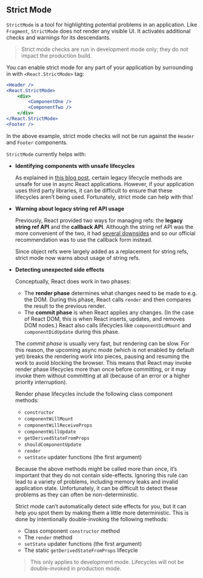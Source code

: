 ## Strict Mode
`StrictMode` is a tool for highlighting potential problems in an application. Like `Fragment`, `StrictMode` does not render any visible UI. It activates additional checks and warnings for its descendants.

> Strict mode checks are run in development mode only; they do not impact the production build.

You can enable strict mode for any part of your application by surrounding in with `<React.StrictMode>` tag:
```jsx
<Header />
<React.StrictMode>
    <div>
        <ComponentOne />
        <ComponentTwo />
    </div>
</React.StrictMode>
<Footer />
```
In the above example, strict mode checks will not be run against the `Header` and `Footer` components.

`StrictMode` currently helps with:
* __Identifying components with unsafe lifecycles__

    As explained in [this blog post](https://reactjs.org/blog/2018/03/27/update-on-async-rendering.html), certain legacy lifecycle methods are unsafe for use in async React applications. However, if your application uses third party libraries, it can be difficult to ensure that these lifecycles aren’t being used. Fortunately, strict mode can help with this!

* __Warning about legacy string ref API usage__

    Previously, React provided two ways for managing refs: the __legacy string ref API__ and the __callback API__. Although the string ref API was the more convenient of the two, it had [several downsides](https://github.com/facebook/react/issues/1373) and so our official recommendation was to use the callback form instead.

    Since object refs were largely added as a replacement for string refs, strict mode now warns about usage of string refs.

* __Detecting unexpected side effects__

    Conceptually, React does work in two phases:

    * The __render phase__ determines what changes need to be made to e.g. the DOM. During this phase, React calls `render` and then compares the result to the previous render.
    * The __commit phase__ is when React applies any changes. (In the case of React DOM, this is when React inserts, updates, and removes DOM nodes.) React also calls lifecycles like `componentDidMount` and `componentDidUpdate` during this phase.

    The _commit phase_ is usually very fast, but rendering can be slow. For this reason, the upcoming async mode (which is not enabled by default yet) breaks the rendering work into pieces, pausing and resuming the work to avoid blocking the browser. This means that React may invoke render phase lifecycles more than once before committing, or it may invoke them without committing at all (because of an error or a higher priority interruption).

    Render phase lifecycles include the following class component methods:
    * `constructor`
    * `componentWillMount`
    * `componentWillReceiveProps`
    * `componentWillUpdate`
    * `getDerivedStateFromProps`
    * `shouldComponentUpdate`
    * `render`
    * `setState` updater functions (the first argument)

    Because the above methods might be called more than once, it’s important that they do not contain side-effects. Ignoring this rule can lead to a variety of problems, including memory leaks and invalid application state. Unfortunately, it can be difficult to detect these problems as they can often be non-deterministic.

    Strict mode can’t automatically detect side effects for you, but it can help you spot them by making them a little more deterministic. This is done by intentionally double-invoking the following methods:
    * Class component `constructor` method
    * The `render` method
    * `setState` updater functions (the first argument)
    * The static `getDerivedStateFromProps` lifecycle

    > This only applies to development mode. Lifecycles will not be double-invoked in production mode.